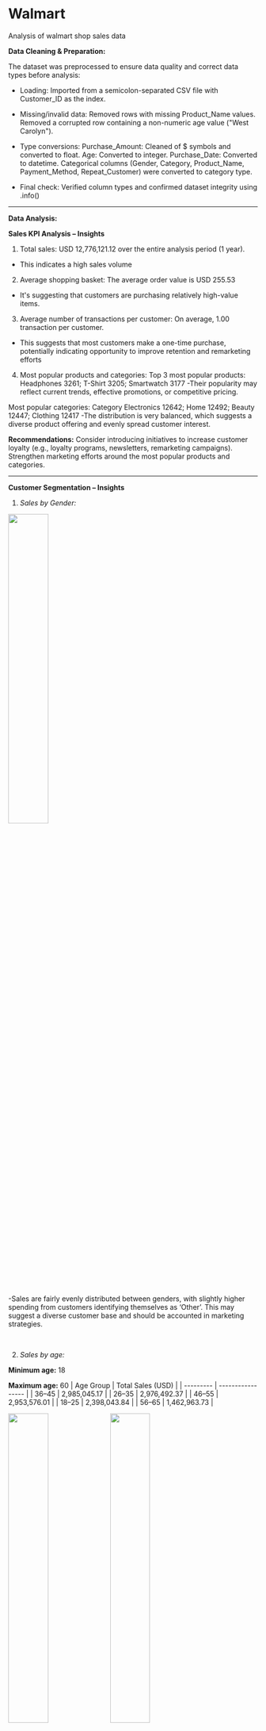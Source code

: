 # Walmart
Analysis of walmart shop sales data



**Data Cleaning & Preparation:**

The dataset was preprocessed to ensure data quality and correct data types before analysis:
-  Loading: Imported from a semicolon-separated CSV file with Customer_ID as the index.

- Missing/invalid data:
Removed rows with missing Product_Name values.
Removed a corrupted row containing a non-numeric age value ("West Carolyn").

- Type conversions:
Purchase_Amount: Cleaned of $ symbols and converted to float.
Age: Converted to integer.
Purchase_Date: Converted to datetime.
Categorical columns (Gender, Category, Product_Name, Payment_Method, Repeat_Customer) were converted to category type.

- Final check: Verified column types and confirmed dataset integrity using .info()

---
  
__Data Analysis:__

**Sales KPI Analysis – Insights**

1. Total sales:
   USD 12,776,121.12 over the entire analysis period (1 year).
- This indicates a high sales volume 

   
2. Average shopping basket:
   The average order value is USD 255.53
- It's suggesting that customers are purchasing relatively high-value items.

3. Average number of transactions per customer:
   On average, 1.00 transaction per customer.
- This suggests that most customers make a one-time purchase, potentially indicating opportunity to improve retention and remarketing efforts

4. Most popular products and categories:
 Top 3 most popular products:
Headphones    3261;
T-Shirt       3205;
Smartwatch    3177
-Their popularity may reflect current trends, effective promotions, or competitive pricing.

Most popular categories:
 Category
Electronics    12642;
Home           12492;
Beauty         12447;
Clothing       12417
-The distribution is very balanced, which suggests a diverse product offering and evenly spread customer interest.

**Recommendations:**
Consider introducing initiatives to increase customer loyalty (e.g., loyalty programs, newsletters, remarketing campaigns).
Strengthen marketing efforts around the most popular products and categories.

---

**Customer Segmentation – Insights**

1. _Sales by Gender:_
<img src="https://github.com/user-attachments/assets/335a8469-3f6c-406a-9161-37dc73e429a7" width="40%">

-Sales are fairly evenly distributed between genders, with slightly higher spending from customers identifying themselves as ‘Other’. This may suggest a diverse customer base and should be accounted in marketing strategies.

<br>

2. _Sales by age:_
   
**Minimum age:** 18

**Maximum age:** 60
| Age Group | Total Sales (USD) |
| --------- | ----------------- |
| 36–45     | 2,985,045.17      |
| 26–35     | 2,976,492.37      |
| 46–55     | 2,953,576.01      |
| 18–25     | 2,398,043.84      |
| 56–65     | 1,462,963.73      |

<img src="https://github.com/user-attachments/assets/6fbc3016-f7dd-4e5f-b86a-7d77ef83ecdc" width="40%">

<img src="https://github.com/user-attachments/assets/04c8dfef-4a48-4ef7-9875-6e92cdca49fd" width="40%">

**Interpretation:**
- The 36-45, 26-35, and 46-55 age groups generate the highest total sales - all above 2.9 million USD.
- These groups also have the largest customer base, suggesting strong purchasing behavior from middle-aged adults.
- The 56-65 age group has the lowest sales and smallest customer count, which may indicate either lower purchasing power.
- Younger adults (18-25) are also active, but spend slightly less overall.

**Recommendations:**
- Focus marketing efforts on the 26-55 age range with personalized offers.
- Consider tailored campaigns for older customers (e.g., senior discounts, pharmacy-related products, local flyer distribution).
- Develop engagement strategies for younger shoppers (e.g., mobile app offers, value bundles for students).

<br>

3. _Sales by city:_
   
**Total number of cities:** 25 095

Cities with the highest sales:

| Age Group | Total Sales (USD) |
| --------- | ----------------- |
| North Michael     | 11 478.75      |
| East Michael     | 10 866.51      |
| New Michael     | 10 574.68      |


<img src="https://github.com/user-attachments/assets/dd620d3f-812b-4f5e-9e27-985e49fe6bfe" width="40%">


Cities with the lowest sales:
| Age Group | Total Sales (USD) |
| --------- | ----------------- |
| Devintown      | 10.08      |
| West Melissaborough     | 10.08      |
| Port Karenfort     | 10.07      |


<img src="https://github.com/user-attachments/assets/b04e7d5f-6170-40b7-9641-e96a108afb40" width="40%">


**Interpretation:**
Very low sales (~10 USD) suggest minimal purchase activity, possibly due to: 
- Newly added regions,
- Or anomalies/test data in the dataset.

<br>

4. _Percentage of returning customers:_
         
**Percentage of returning customers:** 50.49%

This means that almost half of all customers in the dataset have made at least one additional purchase in the past - a strong indicator of repeat engagement.

**Important Data Note:**
Each customer ID appears only once in the dataset.
The information about return behavior is stored in a dedicated column, not based on repeated entries.

**Recommendations:**
Continue strengthening customer loyalty mechanisms:
- loyalty apps
- coupons
- targeted emails or mobile push notifications

<br>

---

**Shopping basket analysis:**

1. _Most frequently purchased products_

<img src="https://github.com/user-attachments/assets/46cd094d-8f9e-40ed-80c3-1bde64a3a069" width="40%">

**Interpretation:**
- The top products span multiple categories, including electronics, clothing, personal care, and home goods — reflecting the diverse shopping behavior of Walmart customers.
- Products like headphones and smartwatches suggest strong demand in affordable tech.
- Face cream points to consistent interest in beauty/personal care — likely repeat-purchased items.
- T-shirts and sofa covers indicate a blend of everyday apparel and home essentials, both of which align with Walmart’s core retail offering.

**Recommendations:**
- Ensure optimal inventory levels for these products to avoid out-of-stock scenarios.
- Consider bundling strategies — e.g., pair headphones with chargers

<br>

2. _Top products by gender:_

| Gender | Product    | Share (%) |
| ------ | ---------- | --------- |
| Female | T-Shirt    | 6.59%     |
| Female | Jacket     | 6.56%     |
| Female | Headphones | 6.52%     |
| Male   | Headphones | 6.65%     |
| Male   | Laptop     | 6.52%     |
| Male   | Face Cream | 6.49%     |
| Other  | Smartwatch | 6.72%     |
| Other  | Curtains   | 6.47%     |
| Other  | Smartphone | 6.44%     |

**Interpretation:**
- Female customers prefer a mix of clothing (T-shirts, jackets) and electronics (headphones).
- Male customers favor technology products (headphones, laptops) but also show interest in personal care (face cream).
- Customers categorized as Other gravitate toward tech and home products (smartwatches, curtains, smartphones)
In summary, clothing dominates among women, while tech items such as laptops and smartphones are more popular among men and others.

**Recommendations:**
- Promote clothing deals to female customers.
- Emphasize tech bundles or upgrades for male and Other genders.

<br>

3. _Categories by gender:_
   
<img src="https://github.com/user-attachments/assets/31ba593f-dde1-441e-8699-e4b9e1a4577a" width="40%">

**Interpretation:**

- Male shoppers show a clear preference for Electronics, and relatively lower interest in Clothing.
- Female shoppers demonstrate a more balanced distribution across all categories, though Electronics is still the lowest for them.
- Other gender group leads in both Electronics and Clothing, suggesting this segment engages broadly in both tech and apparel.

**Recommendations:**

Consider gender-based category promotions:
- Electronics for Male and Other.
- Clothing and Home for Female and Other.

<br>

4. _Average purchase amount by product category:_

<img src="https://github.com/user-attachments/assets/d9e5795d-ec0f-49cc-acb5-530641fa2035" width="40%">


**Interpretation:**
- The top position for electronics is expected due to typically more expensive
- The small gap between categories may suggest that Walmart maintains competitive pricing even in categories often considered luxury or non-essential
- Clothing, which has the lowest average, consist of cheaper, frequent purchases such as T-shirts and basic clothing.

**Recommendations**
- Upsell or bundle offers can be introduced in Clothing to raise the average purchase amount.
- Highlight premium items in the Home and Beauty sections to potentially match Electronics’ revenue contribution.

<br>

---

**Payments:**

_1. Share of payment methods:_

<img src="https://github.com/user-attachments/assets/e04758f2-c103-48bd-b09b-a32d3495ecd7" width="40%">

**Interpretation:**
- This almost equal split indicates that Walmart has successfully integrated multiple payment options, offering flexibility
- The small differences in usage suggest that consumer preferences are diverse and no single method dominates

**Recommendations**
- Maintain support for all current payment methods, as each supports a significant proportion of the customer base.
- Promote digital methods (e.g. UPI, cards) through incentives (e.g. cashback, loyalty points) to gradually move away from cash - reducing handling costs and fraud risk.

<br>

_2. Impact of Payment Method on Spend_

<img src="https://github.com/user-attachments/assets/83b90822-8c1c-4cbb-ba5d-146edaa6f9c6" width="40%">

Anova test for payment methods:

F statistics: 0.1980970383845948

P-value: 0.8977374886444247

**Interpretation:**
- At first glance, the average spend appears slightly higher for UPI and Cash on Delivery, but the differences are marginal — within about $1.30 across all methods.
- The P-value (0.898) is far above the common significance level (0.05), meaning there's no statistically significant difference in purchase amounts across payment methods.
- In other words, how customers pay does not influence how much they spend.

**Recommendations**
- Maintain support for all payment types, as they perform similarly in terms of customer spend.
- Focus on user experience and transaction success rate, rather than trying to steer users toward "higher spending" methods, since no real impact exists.

<br>

_3. Impact of discounts on average rating:_

| Discount Applied | Average Rating |
| ---------------- | -------------- |
| No           | 3.000     |
| Yes          | 2.997          |

Student's t-test for discounts:

T-statistic: -0.20199103434680427

P-value: 0.8399245551082193

**Interpretation:**
- The difference in average ratings is minimal (0.003 points), suggesting that discounts do not meaningfully affect how customers rate their purchases.
- The P-value is much higher than the typical threshold of 0.05.
- This means we fail to reject the null hypothesis: there is no significant difference in average ratings between discounted and non-discounted purchases.

**Recommendations**
- Discounts can be used to drive sales or clear inventory without concern that they will lower customer satisfaction.
- Marketing strategies can focus on the transactional or volume benefits of discounts rather than trying to improve ratings through them.

<br>

---

**Seasonality and trend analysis:**

